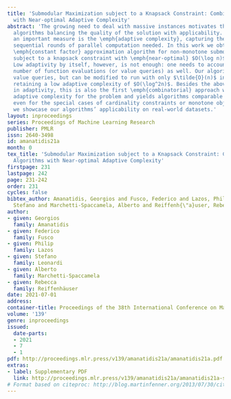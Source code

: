 ```yaml
---
title: 'Submodular Maximization subject to a Knapsack Constraint: Combinatorial Algorithms
  with Near-optimal Adaptive Complexity'
abstract: 'The growing need to deal with massive instances motivates the design of
  algorithms balancing the quality of the solution with applicability. For the latter,
  an important measure is the \emph{adaptive complexity}, capturing the number of
  sequential rounds of parallel computation needed. In this work we obtain the first
  \emph{constant factor} approximation algorithm for non-monotone submodular maximization
  subject to a knapsack constraint with \emph{near-optimal} $O(\log n)$ adaptive complexity.
  Low adaptivity by itself, however, is not enough: one needs to account for the total
  number of function evaluations (or value queries) as well. Our algorithm asks $\tilde{O}(n^2)$
  value queries, but can be modified to run with only $\tilde{O}(n)$ instead, while
  retaining a low adaptive complexity of $O(\log^2n)$. Besides the above improvement
  in adaptivity, this is also the first \emph{combinatorial} approach with sublinear
  adaptive complexity for the problem and yields algorithms comparable to the state-of-the-art
  even for the special cases of cardinality constraints or monotone objectives. Finally,
  we showcase our algorithms’ applicability on real-world datasets.'
layout: inproceedings
series: Proceedings of Machine Learning Research
publisher: PMLR
issn: 2640-3498
id: amanatidis21a
month: 0
tex_title: 'Submodular Maximization subject to a Knapsack Constraint: Combinatorial
  Algorithms with Near-optimal Adaptive Complexity'
firstpage: 231
lastpage: 242
page: 231-242
order: 231
cycles: false
bibtex_author: Amanatidis, Georgios and Fusco, Federico and Lazos, Philip and Leonardi,
  Stefano and Marchetti-Spaccamela, Alberto and Reiffenh{\"a}user, Rebecca
author:
- given: Georgios
  family: Amanatidis
- given: Federico
  family: Fusco
- given: Philip
  family: Lazos
- given: Stefano
  family: Leonardi
- given: Alberto
  family: Marchetti-Spaccamela
- given: Rebecca
  family: Reiffenhäuser
date: 2021-07-01
address:
container-title: Proceedings of the 38th International Conference on Machine Learning
volume: '139'
genre: inproceedings
issued:
  date-parts:
  - 2021
  - 7
  - 1
pdf: http://proceedings.mlr.press/v139/amanatidis21a/amanatidis21a.pdf
extras:
- label: Supplementary PDF
  link: http://proceedings.mlr.press/v139/amanatidis21a/amanatidis21a-supp.pdf
# Format based on citeproc: http://blog.martinfenner.org/2013/07/30/citeproc-yaml-for-bibliographies/
---
```

